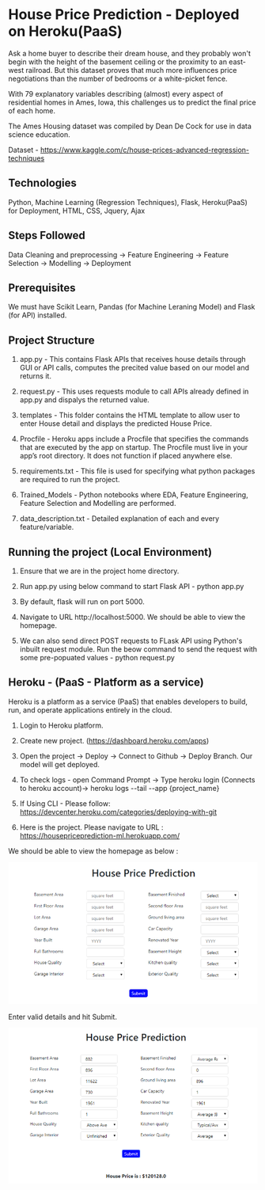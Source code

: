 # House Price Prediction - Deployed on Heroku(PaaS)

Ask a home buyer to describe their dream house, and they probably won't begin with the height of the basement ceiling or the proximity to an east-west railroad. But this dataset proves that much more influences price negotiations than the number of bedrooms or a white-picket fence.

With 79 explanatory variables describing (almost) every aspect of residential homes in Ames, Iowa, this challenges us to predict the final price of each home.

The Ames Housing dataset was compiled by Dean De Cock for use in data science education.

Dataset - https://www.kaggle.com/c/house-prices-advanced-regression-techniques

## Technologies

Python, Machine Learning (Regression Techniques), Flask, Heroku(PaaS) for Deployment, HTML, CSS, Jquery, Ajax

## Steps Followed

Data Cleaning and preprocessing -> Feature Engineering -> Feature Selection -> Modelling -> Deployment 

## Prerequisites

We must have Scikit Learn, Pandas (for Machine Leraning Model) and Flask (for API) installed.

## Project Structure

1. app.py - This contains Flask APIs that receives house details through GUI or API calls, computes the precited value based on our model and returns it.

3. request.py - This uses requests module to call APIs already defined in app.py and dispalys the returned value.

4. templates - This folder contains the HTML template to allow user to enter House detail and displays the predicted House Price.

5. Procfile - Heroku apps include a Procfile that specifies the commands that are executed by the app on startup. The Procfile must live in your app’s root directory. It does not function if placed anywhere else.

6. requirements.txt - This file is used for specifying what python packages are required to run the project.

7. Trained_Models - Python notebooks where EDA, Feature Engineering, Feature Selection and Modelling are performed.

8. data_description.txt - Detailed explanation of each and every feature/variable.

## Running the project (Local Environment)

1. Ensure that we are in the project home directory.

2. Run app.py using below command to start Flask API - python app.py

3. By default, flask will run on port 5000.

4. Navigate to URL http://localhost:5000. We should be able to view the homepage.

5. We can also send direct POST requests to FLask API using Python's inbuilt request module. Run the beow command to send the request with some pre-popuated values - python request.py

## Heroku - (PaaS - Platform as a service)

Heroku is a platform as a service (PaaS) that enables developers to build, run, and operate applications entirely in the cloud.

1. Login to Heroku platform.

2. Create new project. (https://dashboard.heroku.com/apps)

3. Open the project -> Deploy -> Connect to Github -> Deploy Branch. Our model will get deployed.

4. To check logs - open Command Prompt -> Type heroku login (Connects to heroku account)-> heroku logs --tail --app {project_name}

5. If Using CLI - Please follow: https://devcenter.heroku.com/categories/deploying-with-git

6. Here is the project. Please navigate to URL : https://housepriceprediction-ml.herokuapp.com/

We should be able to view the homepage as below :

![Image description](https://github.com/gurram1223/HousePricePrediction/blob/master/Images/Homepage.PNG)

Enter valid details and hit Submit.

![Image description](https://github.com/gurram1223/HousePricePrediction/blob/master/Images/Predicted.PNG)

